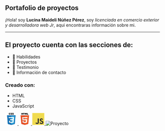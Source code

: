## Portafolio de proyectos

¡Hola! soy **Lucina Maideli Núñez Pérez**, soy *licenciada en comercio exterior y  desarrolladora web Jr*, aqui encontraras información sobre mi.  

____
## El proyecto cuenta con las secciones de:

- 💪 Habilidades 
- 📂 Proyectos 
- 💭 Testimonio
- 📧 Información de contacto

### Creado con:
- HTML
- CSS
- JavaScript

<a href="https://www.w3schools.com/css/" target="_blank"> <img src="https://raw.githubusercontent.com/devicons/devicon/master/icons/css3/css3-original-wordmark.svg" alt="css3" width="40" height="40"/> </a>
    <a href="https://www.w3.org/html/" target="_blank"> <img src="https://raw.githubusercontent.com/devicons/devicon/master/icons/html5/html5-original-wordmark.svg" alt="html5" width="40" height="40"/> </a>
    <a href="https://developer.mozilla.org/en-US/docs/Web/JavaScript" target="_blank"> <img src="https://raw.githubusercontent.com/devicons/devicon/master/icons/javascript/javascript-original.svg" alt="javascript" width="40" height="40"/> </a>
    ![Proyecto]()